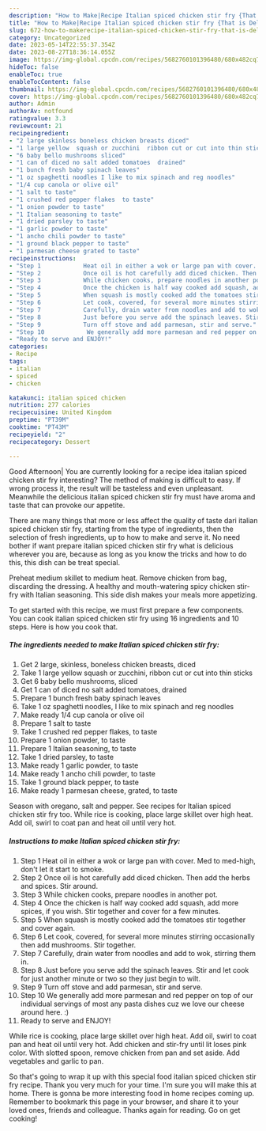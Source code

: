```yaml
---
description: "How to Make|Recipe Italian spiced chicken stir fry {That is Delicious"
title: "How to Make|Recipe Italian spiced chicken stir fry {That is Delicious"
slug: 672-how-to-makerecipe-italian-spiced-chicken-stir-fry-that-is-delicious
category: Uncategorized
date: 2023-05-14T22:55:37.354Z
date: 2023-08-27T18:36:14.055Z
image: https://img-global.cpcdn.com/recipes/5682760101396480/680x482cq70/italian-spiced-chicken-stir-fry-recipe-main-photo.jpg
hideToc: false
enableToc: true
enableTocContent: false
thumbnail: https://img-global.cpcdn.com/recipes/5682760101396480/680x482cq70/italian-spiced-chicken-stir-fry-recipe-main-photo.jpg
cover: https://img-global.cpcdn.com/recipes/5682760101396480/680x482cq70/italian-spiced-chicken-stir-fry-recipe-main-photo.jpg
author: Admin
authorAv: notfound
ratingvalue: 3.3
reviewcount: 21
recipeingredient:
- "2 large skinless boneless chicken breasts diced"
- "1 large yellow  squash or zucchini  ribbon cut or cut into thin sticks"
- "6 baby bello mushrooms sliced"
- "1 can of diced no salt added tomatoes  drained"
- "1 bunch fresh baby spinach leaves"
- "1 oz spaghetti noodles I like to mix spinach and reg noodles"
- "1/4 cup canola or olive oil"
- "1 salt to taste"
- "1 crushed red pepper flakes  to taste"
- "1 onion powder to taste"
- "1 Italian seasoning to taste"
- "1 dried parsley to taste"
- "1 garlic powder to taste"
- "1 ancho chili powder to taste"
- "1 ground black pepper to taste"
- "1 parmesan cheese grated to taste"
recipeinstructions:
- "Step 1            Heat oil in either a wok or large pan with cover. Med to med-high, don&#39;t let it start to smoke."
- "Step 2            Once oil is hot carefully add diced chicken. Then add the herbs and spices. Stir around."
- "Step 3            While chicken cooks, prepare noodles in another pot."
- "Step 4            Once the chicken is half way cooked add squash, add more spices, if you wish. Stir together and cover for a few minutes."
- "Step 5            When squash is mostly cooked add the tomatoes stir together and cover again."
- "Step 6            Let cook, covered, for several more minutes stirring occasionally then add mushrooms. Stir together."
- "Step 7            Carefully, drain water from noodles and add to wok, stirring them in."
- "Step 8            Just before you serve add the spinach leaves. Stir and let cook for just another minute or two so they just begin to wilt."
- "Step 9            Turn off stove and add parmesan, stir and serve."
- "Step 10            We generally add more parmesan and red pepper on top of our individual servings of most any pasta dishes cuz we love our cheese around here. :)"
- "Ready to serve and ENJOY!"
categories:
- Recipe
tags:
- italian
- spiced
- chicken

katakunci: italian spiced chicken 
nutrition: 277 calories
recipecuisine: United Kingdom
preptime: "PT39M"
cooktime: "PT43M"
recipeyield: "2"
recipecategory: Dessert

---
```



Good Afternoon| You are currently looking for a recipe idea italian spiced chicken stir fry interesting? The method of making is difficult to easy. If wrong process it, the result will be tasteless and even unpleasant. Meanwhile the delicious italian spiced chicken stir fry must have aroma and taste that can provoke our appetite.






There are many things that more or less affect the quality of taste dari italian spiced chicken stir fry, starting from the type of ingredients, then the selection of fresh ingredients, up to how to make and serve it. No need bother if want prepare italian spiced chicken stir fry what is delicious wherever you are, because as long as you know the tricks and how to do this, this dish can be treat special.


Preheat medium skillet to medium heat. Remove chicken from bag, discarding the dressing. A healthy and mouth-watering spicy chicken stir-fry with Italian seasoning. This side dish makes your meals more appetizing.


To get started with this recipe, we must first prepare a few components. You can cook italian spiced chicken stir fry using 16 ingredients and 10 steps. Here is how you cook that.

<!--inarticleads1-->

##### The ingredients needed to make Italian spiced chicken stir fry:

1. Get 2 large, skinless, boneless chicken breasts, diced
1. Take 1 large yellow  squash or zucchini,  ribbon cut or cut into thin sticks
1. Get 6 baby bello mushrooms, sliced
1. Get 1 can of diced no salt added tomatoes,  drained
1. Prepare 1 bunch fresh baby spinach leaves
1. Take 1 oz spaghetti noodles, I like to mix spinach and reg noodles
1. Make ready 1/4 cup canola or olive oil
1. Prepare 1 salt to taste
1. Take 1 crushed red pepper flakes,  to taste
1. Prepare 1 onion powder, to taste
1. Prepare 1 Italian seasoning, to taste
1. Take 1 dried parsley, to taste
1. Make ready 1 garlic powder, to taste
1. Make ready 1 ancho chili powder, to taste
1. Take 1 ground black pepper, to taste
1. Make ready 1 parmesan cheese, grated, to taste


Season with oregano, salt and pepper. See recipes for Italian spiced chicken stir fry too. While rice is cooking, place large skillet over high heat. Add oil, swirl to coat pan and heat oil until very hot. 

<!--inarticleads2-->

##### Instructions to make Italian spiced chicken stir fry:

1. Step 1            Heat oil in either a wok or large pan with cover. Med to med-high, don&#39;t let it start to smoke.
1. Step 2            Once oil is hot carefully add diced chicken. Then add the herbs and spices. Stir around.
1. Step 3            While chicken cooks, prepare noodles in another pot.
1. Step 4            Once the chicken is half way cooked add squash, add more spices, if you wish. Stir together and cover for a few minutes.
1. Step 5            When squash is mostly cooked add the tomatoes stir together and cover again.
1. Step 6            Let cook, covered, for several more minutes stirring occasionally then add mushrooms. Stir together.
1. Step 7            Carefully, drain water from noodles and add to wok, stirring them in.
1. Step 8            Just before you serve add the spinach leaves. Stir and let cook for just another minute or two so they just begin to wilt.
1. Step 9            Turn off stove and add parmesan, stir and serve.
1. Step 10            We generally add more parmesan and red pepper on top of our individual servings of most any pasta dishes cuz we love our cheese around here. :)
1. Ready to serve and ENJOY!

While rice is cooking, place large skillet over high heat. Add oil, swirl to coat pan and heat oil until very hot. Add chicken and stir-fry until lit loses pink color. With slotted spoon, remove chicken from pan and set aside. Add vegetables and garlic to pan. 

So that's going to wrap it up with this special food italian spiced chicken stir fry recipe. Thank you very much for your time. I'm sure you will make this at home. There is gonna be more interesting food in home recipes coming up. Remember to bookmark this page in your browser, and share it to your loved ones, friends and colleague. Thanks again for reading. Go on get cooking!
